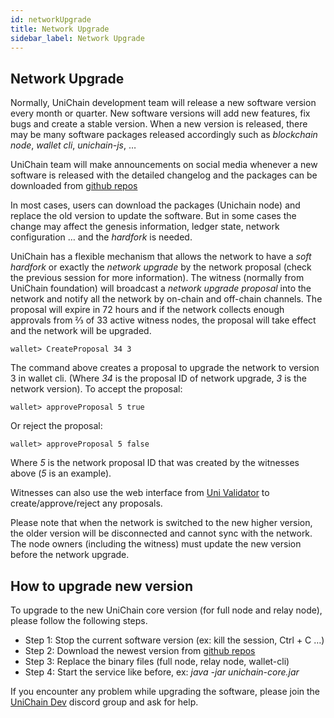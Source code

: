 ```yaml
---
id: networkUpgrade
title: Network Upgrade
sidebar_label: Network Upgrade
---
```


## Network Upgrade
Normally, UniChain development team will release a new software version every month or quarter. New software versions will add new features, fix bugs and create a stable version.
When a new version is released, there may be many software packages released accordingly such as _blockchain node_, _wallet cli_, _unichain-js_, … 

UniChain team will make announcements on social media whenever a new software is released with the detailed changelog and the packages can be downloaded from [github repos](https://github.com/uniworld-io/unichain-core/releases)

In most cases, users can download the packages (Unichain node) and replace the old version to update the software. But in some cases the change may affect the genesis information, ledger state, network configuration … and the _hardfork_ is needed.

UniChain has a flexible mechanism that allows the network to have a _soft hardfork_ or exactly the _network upgrade_ by the network proposal (check the previous session for more information). The witness (normally from UniChain foundation) will broadcast a _network upgrade proposal_ into the network and notify all the network by on-chain and off-chain channels. The proposal will expire in 72 hours and if the network collects enough approvals from ⅔ of 33 active witness nodes, the proposal will take effect and the network will be upgraded. 

```
wallet> CreateProposal 34 3
```
The command above creates a proposal to upgrade the network to version 3 in wallet cli. (Where _34_ is the proposal ID of network upgrade, _3_ is the network version).
To accept the proposal: 
```
wallet> approveProposal 5 true
```
Or reject the proposal:
```
wallet> approveProposal 5 false
```
Where _5_ is the network proposal ID that was created by the witnesses above (_5_ is an example).

Witnesses can also use the web interface from [Uni Validator](https://validator.unichain.world) to create/approve/reject any proposals.

Please note that when the network is switched to the new higher version, the older version will be disconnected and cannot sync with the network. The node owners (including the witness) must update the new version before the network upgrade.


## How to upgrade new version
 To upgrade to the new UniChain core version (for full node and relay node), please follow the following steps.

- Step 1: Stop the current software version (ex: kill the session, Ctrl + C …)
- Step 2: Download the newest version from [github repos](https://github.com/uniworld-io/unichain-core/releases)
- Step 3: Replace the binary files (full node, relay node, wallet-cli)
- Step 4: Start the service like before, ex: _java -jar unichain-core.jar_ 

If you encounter any problem while upgrading the software, please join the [UniChain Dev](https://discord.gg/W4teW5mThv) discord group and ask for help. 
